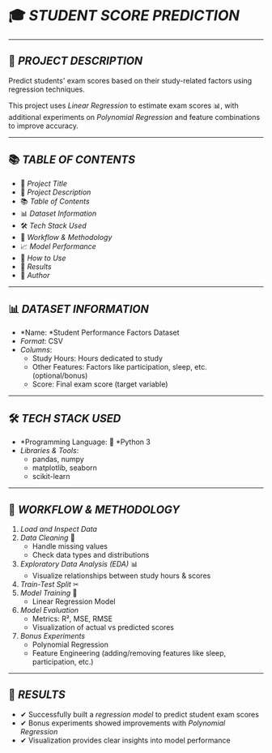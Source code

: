 # 🎓 *STUDENT SCORE PREDICTION*

---

## 🧾 *PROJECT DESCRIPTION*
Predict students' exam scores based on their study-related factors using regression techniques.  

This project uses *Linear Regression* to estimate exam scores 📊, with additional experiments on *Polynomial Regression* and feature combinations to improve accuracy.

---

## 📚 *TABLE OF CONTENTS*
- 📌 *Project Title*
- 🧾 *Project Description*
- 📚 *Table of Contents*
- 📊 *Dataset Information*
- 🛠 *Tech Stack Used*
- 🧠 *Workflow & Methodology*
- 📈 *Model Performance*
- 🧪 *How to Use*
- 🏁 *Results*
- 👥 *Author*

---

## 📊 *DATASET INFORMATION*
- *Name: *Student Performance Factors Dataset  
- *Format*: CSV  
- *Columns*:
  - Study Hours: Hours dedicated to study  
  - Other Features: Factors like participation, sleep, etc. (optional/bonus)  
  - Score: Final exam score (target variable)  

---

## 🛠 *TECH STACK USED*
- *Programming Language: 🐍 *Python 3  
- *Libraries & Tools*:
  - pandas, numpy  
  - matplotlib, seaborn  
  - scikit-learn  

---

## 🧠 *WORKFLOW & METHODOLOGY*
1. *Load and Inspect Data*  
2. *Data Cleaning* 🧹  
   - Handle missing values  
   - Check data types and distributions  
3. *Exploratory Data Analysis (EDA)* 📊  
   - Visualize relationships between study hours & scores  
4. *Train-Test Split* ✂  
5. *Model Training* 🤖  
   - Linear Regression Model  
6. *Model Evaluation*  
   - Metrics: R², MSE, RMSE  
   - Visualization of actual vs predicted scores  
7. *Bonus Experiments*  
   - Polynomial Regression  
   - Feature Engineering (adding/removing features like sleep, participation, etc.)  

---

## 🏁 *RESULTS*
- ✔ Successfully built a *regression model* to predict student exam scores  
- ✔ Bonus experiments showed improvements with *Polynomial Regression*  
- ✔ Visualization provides clear insights into model performance  

